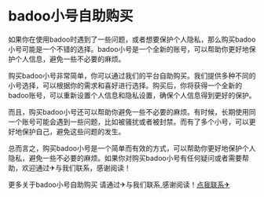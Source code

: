 # badoo小号自助购买

如果你在使用badoo时遇到了一些问题，或者想要保护个人隐私，那么购买badoo小号可能是一个不错的选择。badoo小号是一个全新的账号，可以帮助你更好地保护个人信息，避免一些不必要的麻烦。

购买badoo小号非常简单，你可以通过我们的平台自助购买。我们提供多种不同的小号选择，可以根据你的需求和喜好进行选择。购买后，你将获得一个全新的badoo账号，可以重新设置个人信息和隐私设置，确保个人信息得到更好的保护。

而且，购买badoo小号还可以帮助你避免一些不必要的麻烦。有时候，长期使用同一个账号可能会遇到一些问题，比如被骚扰或者被封禁。而有了多个小号，可以更好地保护自己，避免这些问题的发生。

总而言之，购买badoo小号是一个简单而有效的方式，可以帮助你更好地保护个人隐私，避免一些不必要的麻烦。如果你对购买badoo小号有任何疑问或者需要帮助，欢迎通过✈与我们联系，感谢阅读！

更多关于badoo小号自助购买 请通过✈与我们联系,感谢阅读！[点我联系✈](https://img.G208.com)